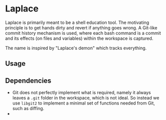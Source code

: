 # Laplace

Laplace is primarily meant to be a shell education tool. The motivating principle is to get hands dirty and revert
if anything goes wrong. A Git-like commit history mechanism is used, where each bash command is a commit and its
effects (on files and variables) within the workspace is captured.

The name is inspired by "Laplace's demon" which tracks everything.

## Usage

## Dependencies
- Git does not perfectly implement what is required, namely it always leaves a `.git` folder in the workspace, which is
  not ideal. So instead we use `libgit2` to implement a minimal set of functions needed from Git, such as diffing.
- 